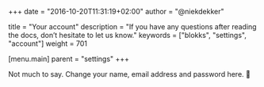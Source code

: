 +++
date            = "2016-10-20T11:31:19+02:00"
author          = "@niekdekker"

title           = "Your account"
description     = "If you have any questions after reading the docs, don’t hesitate to let us know."
keywords        = ["blokks", "settings", "account"]
weight          = 701

[menu.main]
parent          = "settings"
+++

Not much to say. Change your name, email address and password here. 🤔